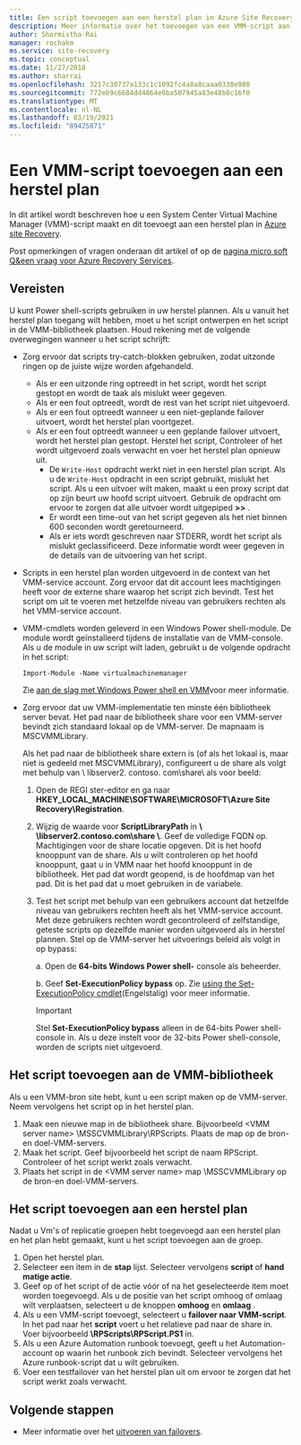 ```yaml
---
title: Een script toevoegen aan een herstel plan in Azure Site Recovery
description: Meer informatie over het toevoegen van een VMM-script aan een herstel plan voor nood herstel van virtuele Hyper-V-machines in VMM-Clouds.
author: Sharmistha-Rai
manager: rochakm
ms.service: site-recovery
ms.topic: conceptual
ms.date: 11/27/2018
ms.author: sharrai
ms.openlocfilehash: 3217c30737a133c1c1092fc4a8a8caaa0338e980
ms.sourcegitcommit: 772eb9c6684dd4864e0ba507945a83e48b8c16f0
ms.translationtype: MT
ms.contentlocale: nl-NL
ms.lasthandoff: 03/19/2021
ms.locfileid: "89425871"
---
```

# <a name="add-a-vmm-script-to-a-recovery-plan"></a>Een VMM-script toevoegen aan een herstel plan

In dit artikel wordt beschreven hoe u een System Center Virtual Machine Manager (VMM)-script maakt en dit toevoegt aan een herstel plan in [Azure site Recovery](site-recovery-overview.md).

Post opmerkingen of vragen onderaan dit artikel of op de [pagina micro soft Q&een vraag voor Azure Recovery Services](/answers/topics/azure-site-recovery.html).

## <a name="prerequisites"></a>Vereisten

U kunt Power shell-scripts gebruiken in uw herstel plannen. Als u vanuit het herstel plan toegang wilt hebben, moet u het script ontwerpen en het script in de VMM-bibliotheek plaatsen. Houd rekening met de volgende overwegingen wanneer u het script schrijft:

* Zorg ervoor dat scripts try-catch-blokken gebruiken, zodat uitzonde ringen op de juiste wijze worden afgehandeld.
    - Als er een uitzonde ring optreedt in het script, wordt het script gestopt en wordt de taak als mislukt weer gegeven.
    - Als er een fout optreedt, wordt de rest van het script niet uitgevoerd.
    - Als er een fout optreedt wanneer u een niet-geplande failover uitvoert, wordt het herstel plan voortgezet.
    - Als er een fout optreedt wanneer u een geplande failover uitvoert, wordt het herstel plan gestopt. Herstel het script, Controleer of het wordt uitgevoerd zoals verwacht en voer het herstel plan opnieuw uit.
        - De `Write-Host` opdracht werkt niet in een herstel plan script. Als u de `Write-Host` opdracht in een script gebruikt, mislukt het script. Als u een uitvoer wilt maken, maakt u een proxy script dat op zijn beurt uw hoofd script uitvoert. Gebruik de opdracht om ervoor te zorgen dat alle uitvoer wordt uitgepiped **\>\>** .
        - Er wordt een time-out van het script gegeven als het niet binnen 600 seconden wordt geretourneerd.
        - Als er iets wordt geschreven naar STDERR, wordt het script als mislukt geclassificeerd. Deze informatie wordt weer gegeven in de details van de uitvoering van het script.

* Scripts in een herstel plan worden uitgevoerd in de context van het VMM-service account. Zorg ervoor dat dit account lees machtigingen heeft voor de externe share waarop het script zich bevindt. Test het script om uit te voeren met hetzelfde niveau van gebruikers rechten als het VMM-service account.
* VMM-cmdlets worden geleverd in een Windows Power shell-module. De module wordt geïnstalleerd tijdens de installatie van de VMM-console. Als u de module in uw script wilt laden, gebruikt u de volgende opdracht in het script: 

    `Import-Module -Name virtualmachinemanager`

    Zie [aan de slag met Windows Power shell en VMM](/previous-versions/system-center/system-center-2012-R2/hh875013(v=sc.12))voor meer informatie.
* Zorg ervoor dat uw VMM-implementatie ten minste één bibliotheek server bevat. Het pad naar de bibliotheek share voor een VMM-server bevindt zich standaard lokaal op de VMM-server. De mapnaam is MSCVMMLibrary.

  Als het pad naar de bibliotheek share extern is (of als het lokaal is, maar niet is gedeeld met MSCVMMLibrary), configureert u de share als volgt met behulp van \\ libserver2. contoso. com\share\ als voor beeld:
  
  1. Open de REGI ster-editor en ga naar **HKEY_LOCAL_MACHINE\SOFTWARE\MICROSOFT\Azure Site Recovery\Registration**.

  1. Wijzig de waarde voor **ScriptLibraryPath** in **\\ \libserver2.contoso.com\share \\**. Geef de volledige FQDN op. Machtigingen voor de share locatie opgeven. Dit is het hoofd knooppunt van de share. Als u wilt controleren op het hoofd knooppunt, gaat u in VMM naar het hoofd knooppunt in de bibliotheek. Het pad dat wordt geopend, is de hoofdmap van het pad. Dit is het pad dat u moet gebruiken in de variabele.

  1. Test het script met behulp van een gebruikers account dat hetzelfde niveau van gebruikers rechten heeft als het VMM-service account. Met deze gebruikers rechten wordt gecontroleerd of zelfstandige, geteste scripts op dezelfde manier worden uitgevoerd als in herstel plannen. Stel op de VMM-server het uitvoerings beleid als volgt in op bypass:

     a. Open de **64-bits Windows Power shell-** console als beheerder.
     
     b. Geef **Set-ExecutionPolicy bypass** op. Zie [using the Set-ExecutionPolicy cmdlet](/previous-versions/windows/it-pro/windows-powershell-1.0/ee176961(v=technet.10))(Engelstalig) voor meer informatie.

     > [!IMPORTANT]
     > Stel **Set-ExecutionPolicy bypass** alleen in de 64-bits Power shell-console in. Als u deze instelt voor de 32-bits Power shell-console, worden de scripts niet uitgevoerd.

## <a name="add-the-script-to-the-vmm-library"></a>Het script toevoegen aan de VMM-bibliotheek

Als u een VMM-bron site hebt, kunt u een script maken op de VMM-server. Neem vervolgens het script op in het herstel plan.

1. Maak een nieuwe map in de bibliotheek share. Bijvoorbeeld \<VMM server name> \MSSCVMMLibrary\RPScripts. Plaats de map op de bron-en doel-VMM-servers.
1. Maak het script. Geef bijvoorbeeld het script de naam RPScript. Controleer of het script werkt zoals verwacht.
1. Plaats het script in de \<VMM server name> map \MSSCVMMLibrary op de bron-en doel-VMM-servers.

## <a name="add-the-script-to-a-recovery-plan"></a>Het script toevoegen aan een herstel plan

Nadat u Vm's of replicatie groepen hebt toegevoegd aan een herstel plan en het plan hebt gemaakt, kunt u het script toevoegen aan de groep.

1. Open het herstel plan.
1. Selecteer een item in de **stap** lijst. Selecteer vervolgens **script** of **hand matige actie**.
1. Geef op of het script of de actie vóór of na het geselecteerde item moet worden toegevoegd. Als u de positie van het script omhoog of omlaag wilt verplaatsen, selecteert u de knoppen **omhoog** en **omlaag** .
1. Als u een VMM-script toevoegt, selecteert u **failover naar VMM-script**. In het pad naar het **script** voert u het relatieve pad naar de share in. Voer bijvoorbeeld **\RPScripts\RPScript.PS1** in.
1. Als u een Azure Automation runbook toevoegt, geeft u het Automation-account op waarin het runbook zich bevindt. Selecteer vervolgens het Azure runbook-script dat u wilt gebruiken.
1. Voer een testfailover van het herstel plan uit om ervoor te zorgen dat het script werkt zoals verwacht.


## <a name="next-steps"></a>Volgende stappen
* Meer informatie over het [uitvoeren van failovers](site-recovery-failover.md).

